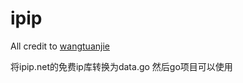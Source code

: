 # ipip

All credit to [wangtuanjie](https://github.com/wangtuanjie/ip17mon)

将ipip.net的免费ip库转换为data.go 然后go项目可以使用
